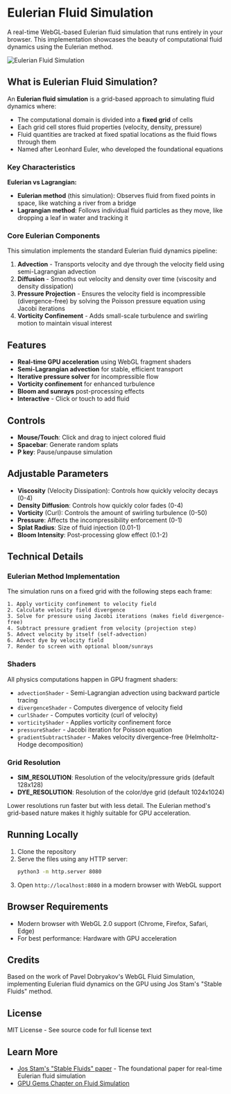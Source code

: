 # Eulerian Fluid Simulation

A real-time WebGL-based Eulerian fluid simulation that runs entirely in your browser. This implementation showcases the beauty of computational fluid dynamics using the Eulerian method.

![Eulerian Fluid Simulation](https://github.com/user-attachments/assets/63f3dadf-9808-4131-b743-608f548ed6a6)

## What is Eulerian Fluid Simulation?

An **Eulerian fluid simulation** is a grid-based approach to simulating fluid dynamics where:

- The computational domain is divided into a **fixed grid** of cells
- Each grid cell stores fluid properties (velocity, density, pressure)
- Fluid quantities are tracked at fixed spatial locations as the fluid flows through them
- Named after Leonhard Euler, who developed the foundational equations

### Key Characteristics

**Eulerian vs Lagrangian:**
- **Eulerian method** (this simulation): Observes fluid from fixed points in space, like watching a river from a bridge
- **Lagrangian method**: Follows individual fluid particles as they move, like dropping a leaf in water and tracking it

### Core Eulerian Components

This simulation implements the standard Eulerian fluid dynamics pipeline:

1. **Advection** - Transports velocity and dye through the velocity field using semi-Lagrangian advection
2. **Diffusion** - Smooths out velocity and density over time (viscosity and density dissipation)
3. **Pressure Projection** - Ensures the velocity field is incompressible (divergence-free) by solving the Poisson pressure equation using Jacobi iterations
4. **Vorticity Confinement** - Adds small-scale turbulence and swirling motion to maintain visual interest

## Features

- **Real-time GPU acceleration** using WebGL fragment shaders
- **Semi-Lagrangian advection** for stable, efficient transport
- **Iterative pressure solver** for incompressible flow
- **Vorticity confinement** for enhanced turbulence
- **Bloom and sunrays** post-processing effects
- **Interactive** - Click or touch to add fluid

## Controls

- **Mouse/Touch**: Click and drag to inject colored fluid
- **Spacebar**: Generate random splats
- **P key**: Pause/unpause simulation

## Adjustable Parameters

- **Viscosity** (Velocity Dissipation): Controls how quickly velocity decays (0-4)
- **Density Diffusion**: Controls how quickly color fades (0-4)
- **Vorticity** (Curl): Controls the amount of swirling turbulence (0-50)
- **Pressure**: Affects the incompressibility enforcement (0-1)
- **Splat Radius**: Size of fluid injection (0.01-1)
- **Bloom Intensity**: Post-processing glow effect (0.1-2)

## Technical Details

### Eulerian Method Implementation

The simulation runs on a fixed grid with the following steps each frame:

```
1. Apply vorticity confinement to velocity field
2. Calculate velocity field divergence
3. Solve for pressure using Jacobi iterations (makes field divergence-free)
4. Subtract pressure gradient from velocity (projection step)
5. Advect velocity by itself (self-advection)
6. Advect dye by velocity field
7. Render to screen with optional bloom/sunrays
```

### Shaders

All physics computations happen in GPU fragment shaders:
- `advectionShader` - Semi-Lagrangian advection using backward particle tracing
- `divergenceShader` - Computes divergence of velocity field
- `curlShader` - Computes vorticity (curl of velocity)
- `vorticityShader` - Applies vorticity confinement force
- `pressureShader` - Jacobi iteration for Poisson equation
- `gradientSubtractShader` - Makes velocity divergence-free (Helmholtz-Hodge decomposition)

### Grid Resolution

- **SIM_RESOLUTION**: Resolution of the velocity/pressure grids (default 128x128)
- **DYE_RESOLUTION**: Resolution of the color/dye grid (default 1024x1024)

Lower resolutions run faster but with less detail. The Eulerian method's grid-based nature makes it highly suitable for GPU acceleration.

## Running Locally

1. Clone the repository
2. Serve the files using any HTTP server:
   ```bash
   python3 -m http.server 8080
   ```
3. Open `http://localhost:8080` in a modern browser with WebGL support

## Browser Requirements

- Modern browser with WebGL 2.0 support (Chrome, Firefox, Safari, Edge)
- For best performance: Hardware with GPU acceleration

## Credits

Based on the work of Pavel Dobryakov's WebGL Fluid Simulation, implementing Eulerian fluid dynamics on the GPU using Jos Stam's "Stable Fluids" method.

## License

MIT License - See source code for full license text

## Learn More

- [Jos Stam's "Stable Fluids" paper](https://www.dgp.toronto.edu/public_user/stam/reality/Research/pdf/ns.pdf) - The foundational paper for real-time Eulerian fluid simulation
- [GPU Gems Chapter on Fluid Simulation](https://developer.nvidia.com/gpugems/gpugems/part-vi-beyond-triangles/chapter-38-fast-fluid-dynamics-simulation-gpu)
